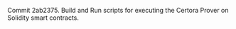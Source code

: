 Commit 2ab2375.                    Build and Run scripts for executing the Certora Prover on Solidity smart contracts.